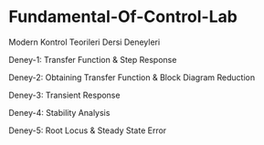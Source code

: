 # Fundamental-Of-Control-Lab
Modern Kontrol Teorileri Dersi Deneyleri

Deney-1: Transfer Function & Step Response

Deney-2: Obtaining Transfer Function & Block Diagram Reduction

Deney-3: Transient Response

Deney-4: Stability Analysis

Deney-5: Root Locus & Steady State Error
